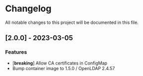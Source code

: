# Changelog

All notable changes to this project will be documented in this file.

## [2.0.0] - 2023-03-05

### Features

- [**breaking**] Allow CA certificates in ConfigMap
- Bump container image to 1.5.0 / OpenLDAP 2.4.57

